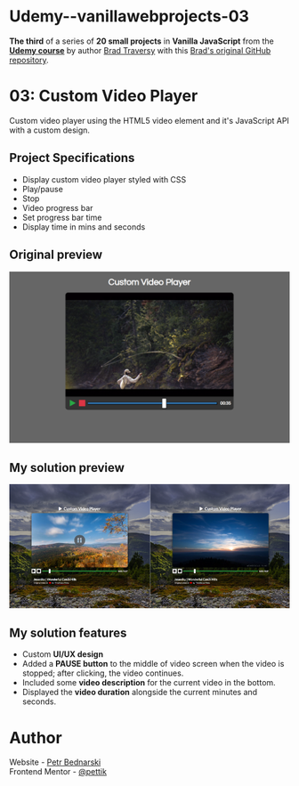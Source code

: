 # Udemy--vanillawebprojects-03

**The third** of a series of **20 small projects** in **Vanilla JavaScript** from the [**Udemy course**](https://www.udemy.com/course/web-projects-with-vanilla-javascript/) by author [Brad Traversy](https://www.traversymedia.com/) with this [Brad's original GitHub repository](https://github.com/bradtraversy/vanillawebprojects).

# 03: Custom Video Player

Custom video player using the HTML5 video element and it's JavaScript API with a custom design.

## Project Specifications

- Display custom video player styled with CSS
- Play/pause
- Stop
- Video progress bar
- Set progress bar time
- Display time in mins and seconds

## Original preview

<div style="text-align:center;">
    <img src="./img/03_preview.png" alt="Original solution preview">
</div>

## My solution preview

<div style="text-align:center;">
    <img src="./img/my-solution-preview.png" alt="My solution preview">
</div>

## My solution features

- Custom **UI/UX design**
- Added a **PAUSE button** to the middle of video screen when the video is stopped; after clicking, the video continues.
- Included some **video description** for the current video in the bottom.
- Displayed the **video duration** alongside the current minutes and seconds.

# Author

Website - [Petr Bednarski](https://github.com/pettik) <br>
Frontend Mentor - [@pettik](https://www.frontendmentor.io/profile/pettik)
